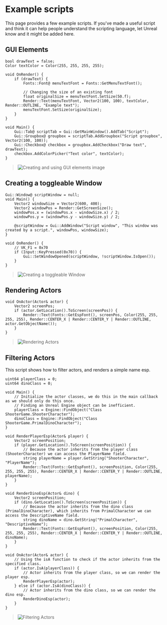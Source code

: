 # Example scripts
This page provides a few example scripts. If you've made a useful script and think it can help people understand the scripting language, let Unreal know and it might be added here.

## GUI Elements
```angelscript
bool drawText = false;
Color textColor = Color(255, 255, 255, 255);

void OnRender() {
    if (drawText) {
        Fonts::Font@ menuTextFont = Fonts::GetMenuTextFont();

        // Changing the size of an existing font
        float originalSize = menuTextFont.SetSize(50.f);
        Render::Text(menuTextFont, Vector2(100, 100), textColor, Render::OUTLINE, "Example text");
        menuTextFont.SetSize(originalSize);
    }
}

void Main() {
    Gui::Tab@ scriptTab = Gui::GetMainWindow().AddTab("Script");
    Gui::Groupbox@ groupbox = scriptTab.AddGroupbox("Script groupbox", Vector2(100, 100));
    Gui::Checkbox@ checkbox = groupbox.AddCheckbox("Draw text", drawText);
    checkbox.AddColorPicker("Text color", textColor);
}
```
> ![Creating and using GUI elements image](https://i.imgur.com/em6xkYT.png)

## Creating a toggleable Window
```angelscript
Gui::Window@ scriptWindow = null;
void Main() {
    Vector2 windowSize = Vector2(600, 400);
    Vector2 windowPos = Render::GetScreenSize();
    windowPos.x = (windowPos.x - windowSize.x) / 2;
    windowPos.y = (windowPos.y - windowSize.y) / 2;

    @scriptWindow = Gui::AddWindow("Script window", "This window was created by a script.", windowPos, windowSize);
}

void OnRender() {
    // VK_F1 = 0x70
    if (Input::KeyPressed(0x70)) {
        Gui::SetWindowOpened(scriptWindow, !scriptWindow.IsOpen());
    }
}
```
> ![Creating a toggleable Window](https://i.imgur.com/KQvyYJm.png)

## Rendering Actors
```angelscript
void OnActor(Actor& actor) { 
    Vector2 screenPos;
    if (actor.GetLocation().ToScreen(screenPos)) {
        Render::Text(Fonts::GetEspFont(), screenPos, Color(255, 255, 255, 255), Render::CENTER_X | Render::CENTER_Y | Render::OUTLINE, actor.GetObjectName()); 
    }
}
```
> ![Rendering Actors](https://i.imgur.com/ipi5q5g.png)

## Filtering Actors
This script shows how to filter actors, and renders a simple name esp.
```angelscript
uint64 playerClass = 0;
uint64 dinoClass = 0;

void Main() {
    // Initialize the actor classes, we do this in the main callback as we should only do this once.
    // Finding an Unreal Engine object can be inefficient.
    playerClass = Engine::FindObject("Class ShooterGame.ShooterCharacter");
    dinoClass = Engine::FindObject("Class ShooterGame.PrimalDinoCharacter");
}

void RenderPlayerEsp(Actor& player) {
    Vector2 screenPosition;
    if (player.GetLocation().ToScreen(screenPosition)) {
        // Because the actor inherits from the player class (ShooterCharacter) we can access the PlayerName field.
        string playerName = player.GetString("ShooterCharacter", "PlayerName");
        Render::Text(Fonts::GetEspFont(), screenPosition, Color(255, 255, 255, 255), Render::CENTER_X | Render::CENTER_Y | Render::OUTLINE, playerName);
    }
}

void RenderDinoEsp(Actor& dino) {
    Vector2 screenPosition;
    if (dino.GetLocation().ToScreen(screenPosition)) {
        // Because the actor inherits from the dino class (PrimalDinoCharacter), which inherits from PrimalCharacter we can access the DescriptiveName field.
        string dinoName = dino.GetString("PrimalCharacter", "DescriptiveName");
        Render::Text(Fonts::GetEspFont(), screenPosition, Color(255, 255, 255, 255), Render::CENTER_X | Render::CENTER_Y | Render::OUTLINE, dinoName);
    }
}

void OnActor(Actor& actor) {
    // Using the isA function to check if the actor inherits from the specified class.
    if (actor.IsA(playerClass)) {
        // Actor inherits from the player class, so we can render the player esp.
        RenderPlayerEsp(actor);
    } else if (actor.IsA(dinoClass)) {
        // Actor inherits from the dino class, so we can render the dino esp.
        RenderDinoEsp(actor);
    }
}
```
> ![Filtering Actors](https://i.imgur.com/E01Dd0K.png)